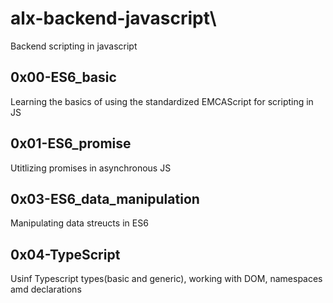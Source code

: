# alx-backend-javascript\
Backend scripting in javascript

## 0x00-ES6_basic
Learning the basics of using the standardized EMCAScript for scripting in JS

## 0x01-ES6_promise
Utitlizing promises in asynchronous JS

## 0x03-ES6_data_manipulation
Manipulating data streucts in ES6

## 0x04-TypeScript
Usinf Typescript types(basic and generic), working with DOM, namespaces amd declarations
